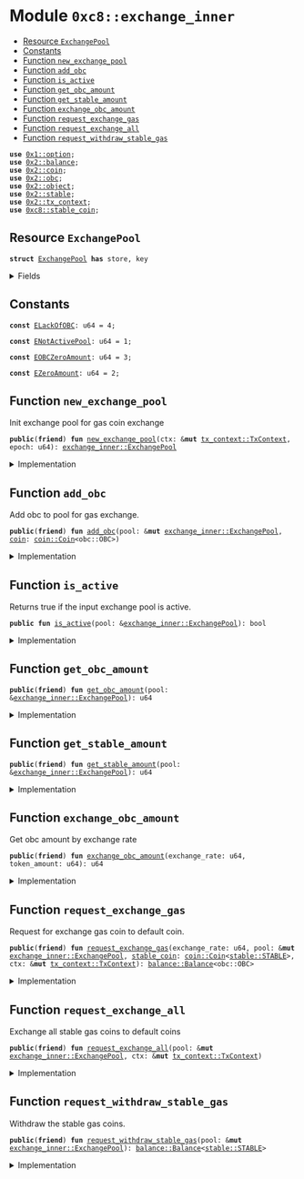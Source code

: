 
<a name="0xc8_exchange_inner"></a>

# Module `0xc8::exchange_inner`



-  [Resource `ExchangePool`](#0xc8_exchange_inner_ExchangePool)
-  [Constants](#@Constants_0)
-  [Function `new_exchange_pool`](#0xc8_exchange_inner_new_exchange_pool)
-  [Function `add_obc`](#0xc8_exchange_inner_add_obc)
-  [Function `is_active`](#0xc8_exchange_inner_is_active)
-  [Function `get_obc_amount`](#0xc8_exchange_inner_get_obc_amount)
-  [Function `get_stable_amount`](#0xc8_exchange_inner_get_stable_amount)
-  [Function `exchange_obc_amount`](#0xc8_exchange_inner_exchange_obc_amount)
-  [Function `request_exchange_gas`](#0xc8_exchange_inner_request_exchange_gas)
-  [Function `request_exchange_all`](#0xc8_exchange_inner_request_exchange_all)
-  [Function `request_withdraw_stable_gas`](#0xc8_exchange_inner_request_withdraw_stable_gas)


<pre><code><b>use</b> <a href="">0x1::option</a>;
<b>use</b> <a href="../../../.././build/Sui/docs/balance.md#0x2_balance">0x2::balance</a>;
<b>use</b> <a href="../../../.././build/Sui/docs/coin.md#0x2_coin">0x2::coin</a>;
<b>use</b> <a href="../../../.././build/Sui/docs/obc.md#0x2_obc">0x2::obc</a>;
<b>use</b> <a href="../../../.././build/Sui/docs/object.md#0x2_object">0x2::object</a>;
<b>use</b> <a href="../../../.././build/Sui/docs/stable.md#0x2_stable">0x2::stable</a>;
<b>use</b> <a href="../../../.././build/Sui/docs/tx_context.md#0x2_tx_context">0x2::tx_context</a>;
<b>use</b> <a href="stable_coin.md#0xc8_stable_coin">0xc8::stable_coin</a>;
</code></pre>



<a name="0xc8_exchange_inner_ExchangePool"></a>

## Resource `ExchangePool`



<pre><code><b>struct</b> <a href="exchange_inner.md#0xc8_exchange_inner_ExchangePool">ExchangePool</a> <b>has</b> store, key
</code></pre>



<details>
<summary>Fields</summary>


<dl>
<dt>
<code>id: <a href="../../../.././build/Sui/docs/object.md#0x2_object_UID">object::UID</a></code>
</dt>
<dd>

</dd>
<dt>
<code>activation_epoch: <a href="_Option">option::Option</a>&lt;u64&gt;</code>
</dt>
<dd>
 The epoch at which this pool became active.
 The value is <code>None</code> if the pool is pre-active and <code>Some(&lt;epoch_number&gt;)</code> if active or inactive.
</dd>
<dt>
<code>obc_balance: u64</code>
</dt>
<dd>
 The total number of SUI coins in this pool
</dd>
<dt>
<code>obc_pool: <a href="../../../.././build/Sui/docs/balance.md#0x2_balance_Balance">balance::Balance</a>&lt;obc::OBC&gt;</code>
</dt>
<dd>
 The epoch stake rewards will be added here at the end of each epoch.
</dd>
<dt>
<code>stable_token_balance: u64</code>
</dt>
<dd>
 Total number of pool stable coins issued by the pool.
</dd>
<dt>
<code>stable_pool: <a href="../../../.././build/Sui/docs/balance.md#0x2_balance_Balance">balance::Balance</a>&lt;<a href="../../../.././build/Sui/docs/stable.md#0x2_stable_STABLE">stable::STABLE</a>&gt;</code>
</dt>
<dd>
 The epoch stable gas coins
</dd>
</dl>


</details>

<a name="@Constants_0"></a>

## Constants


<a name="0xc8_exchange_inner_ELackOfOBC"></a>



<pre><code><b>const</b> <a href="exchange_inner.md#0xc8_exchange_inner_ELackOfOBC">ELackOfOBC</a>: u64 = 4;
</code></pre>



<a name="0xc8_exchange_inner_ENotActivePool"></a>



<pre><code><b>const</b> <a href="exchange_inner.md#0xc8_exchange_inner_ENotActivePool">ENotActivePool</a>: u64 = 1;
</code></pre>



<a name="0xc8_exchange_inner_EOBCZeroAmount"></a>



<pre><code><b>const</b> <a href="exchange_inner.md#0xc8_exchange_inner_EOBCZeroAmount">EOBCZeroAmount</a>: u64 = 3;
</code></pre>



<a name="0xc8_exchange_inner_EZeroAmount"></a>



<pre><code><b>const</b> <a href="exchange_inner.md#0xc8_exchange_inner_EZeroAmount">EZeroAmount</a>: u64 = 2;
</code></pre>



<a name="0xc8_exchange_inner_new_exchange_pool"></a>

## Function `new_exchange_pool`

Init exchange pool for gas coin exchange


<pre><code><b>public</b>(<b>friend</b>) <b>fun</b> <a href="exchange_inner.md#0xc8_exchange_inner_new_exchange_pool">new_exchange_pool</a>(ctx: &<b>mut</b> <a href="../../../.././build/Sui/docs/tx_context.md#0x2_tx_context_TxContext">tx_context::TxContext</a>, epoch: u64): <a href="exchange_inner.md#0xc8_exchange_inner_ExchangePool">exchange_inner::ExchangePool</a>
</code></pre>



<details>
<summary>Implementation</summary>


<pre><code><b>public</b>(<b>friend</b>) <b>fun</b> <a href="exchange_inner.md#0xc8_exchange_inner_new_exchange_pool">new_exchange_pool</a>(ctx: &<b>mut</b> TxContext, epoch: u64) : <a href="exchange_inner.md#0xc8_exchange_inner_ExchangePool">ExchangePool</a> {
    <a href="exchange_inner.md#0xc8_exchange_inner_ExchangePool">ExchangePool</a> {
        id: <a href="../../../.././build/Sui/docs/object.md#0x2_object_new">object::new</a>(ctx),
        activation_epoch: <a href="_some">option::some</a>(epoch),
        obc_balance: 0,
        obc_pool: <a href="../../../.././build/Sui/docs/balance.md#0x2_balance_zero">balance::zero</a>(),
        stable_token_balance: 0,
        stable_pool: <a href="../../../.././build/Sui/docs/balance.md#0x2_balance_zero">balance::zero</a>&lt;STABLE&gt;(),
    }
}
</code></pre>



</details>

<a name="0xc8_exchange_inner_add_obc"></a>

## Function `add_obc`

Add obc to pool for gas exchange.


<pre><code><b>public</b>(<b>friend</b>) <b>fun</b> <a href="exchange_inner.md#0xc8_exchange_inner_add_obc">add_obc</a>(pool: &<b>mut</b> <a href="exchange_inner.md#0xc8_exchange_inner_ExchangePool">exchange_inner::ExchangePool</a>, <a href="../../../.././build/Sui/docs/coin.md#0x2_coin">coin</a>: <a href="../../../.././build/Sui/docs/coin.md#0x2_coin_Coin">coin::Coin</a>&lt;obc::OBC&gt;)
</code></pre>



<details>
<summary>Implementation</summary>


<pre><code><b>public</b>(<b>friend</b>) <b>fun</b> <a href="exchange_inner.md#0xc8_exchange_inner_add_obc">add_obc</a>(pool: &<b>mut</b> <a href="exchange_inner.md#0xc8_exchange_inner_ExchangePool">ExchangePool</a>, <a href="../../../.././build/Sui/docs/coin.md#0x2_coin">coin</a>: Coin&lt;OBC&gt;) {
    <b>let</b> amount = <a href="../../../.././build/Sui/docs/coin.md#0x2_coin_value">coin::value</a>(&<a href="../../../.././build/Sui/docs/coin.md#0x2_coin">coin</a>);
    <b>assert</b>!( amount &gt; 0, <a href="exchange_inner.md#0xc8_exchange_inner_EZeroAmount">EZeroAmount</a>);
    pool.obc_balance = pool.obc_balance + amount;
    <b>let</b> <a href="../../../.././build/Sui/docs/balance.md#0x2_balance">balance</a> = <a href="../../../.././build/Sui/docs/coin.md#0x2_coin_into_balance">coin::into_balance</a>(<a href="../../../.././build/Sui/docs/coin.md#0x2_coin">coin</a>);
    <a href="../../../.././build/Sui/docs/balance.md#0x2_balance_join">balance::join</a>(&<b>mut</b> pool.obc_pool, <a href="../../../.././build/Sui/docs/balance.md#0x2_balance">balance</a>);
}
</code></pre>



</details>

<a name="0xc8_exchange_inner_is_active"></a>

## Function `is_active`

Returns true if the input exchange pool is active.


<pre><code><b>public</b> <b>fun</b> <a href="exchange_inner.md#0xc8_exchange_inner_is_active">is_active</a>(pool: &<a href="exchange_inner.md#0xc8_exchange_inner_ExchangePool">exchange_inner::ExchangePool</a>): bool
</code></pre>



<details>
<summary>Implementation</summary>


<pre><code><b>public</b> <b>fun</b> <a href="exchange_inner.md#0xc8_exchange_inner_is_active">is_active</a>(pool: &<a href="exchange_inner.md#0xc8_exchange_inner_ExchangePool">ExchangePool</a>): bool {
    <a href="_is_some">option::is_some</a>(&pool.activation_epoch)
}
</code></pre>



</details>

<a name="0xc8_exchange_inner_get_obc_amount"></a>

## Function `get_obc_amount`



<pre><code><b>public</b>(<b>friend</b>) <b>fun</b> <a href="exchange_inner.md#0xc8_exchange_inner_get_obc_amount">get_obc_amount</a>(pool: &<a href="exchange_inner.md#0xc8_exchange_inner_ExchangePool">exchange_inner::ExchangePool</a>): u64
</code></pre>



<details>
<summary>Implementation</summary>


<pre><code><b>public</b>(<b>friend</b>) <b>fun</b> <a href="exchange_inner.md#0xc8_exchange_inner_get_obc_amount">get_obc_amount</a>(pool: &<a href="exchange_inner.md#0xc8_exchange_inner_ExchangePool">ExchangePool</a>): u64 {
    pool.obc_balance
}
</code></pre>



</details>

<a name="0xc8_exchange_inner_get_stable_amount"></a>

## Function `get_stable_amount`



<pre><code><b>public</b>(<b>friend</b>) <b>fun</b> <a href="exchange_inner.md#0xc8_exchange_inner_get_stable_amount">get_stable_amount</a>(pool: &<a href="exchange_inner.md#0xc8_exchange_inner_ExchangePool">exchange_inner::ExchangePool</a>): u64
</code></pre>



<details>
<summary>Implementation</summary>


<pre><code><b>public</b>(<b>friend</b>) <b>fun</b> <a href="exchange_inner.md#0xc8_exchange_inner_get_stable_amount">get_stable_amount</a>(pool: &<a href="exchange_inner.md#0xc8_exchange_inner_ExchangePool">ExchangePool</a>): u64 {
    pool.stable_token_balance
}
</code></pre>



</details>

<a name="0xc8_exchange_inner_exchange_obc_amount"></a>

## Function `exchange_obc_amount`

Get obc amount by exchange rate


<pre><code><b>public</b>(<b>friend</b>) <b>fun</b> <a href="exchange_inner.md#0xc8_exchange_inner_exchange_obc_amount">exchange_obc_amount</a>(exchange_rate: u64, token_amount: u64): u64
</code></pre>



<details>
<summary>Implementation</summary>


<pre><code><b>public</b>(<b>friend</b>) <b>fun</b> <a href="exchange_inner.md#0xc8_exchange_inner_exchange_obc_amount">exchange_obc_amount</a>(exchange_rate: u64, token_amount: u64): u64 {
    <b>let</b> res = (token_amount <b>as</b> u128) / (exchange_rate <b>as</b> u128);
    (res <b>as</b> u64)
}
</code></pre>



</details>

<a name="0xc8_exchange_inner_request_exchange_gas"></a>

## Function `request_exchange_gas`

Request for exchange gas coin to default coin.


<pre><code><b>public</b>(<b>friend</b>) <b>fun</b> <a href="exchange_inner.md#0xc8_exchange_inner_request_exchange_gas">request_exchange_gas</a>(exchange_rate: u64, pool: &<b>mut</b> <a href="exchange_inner.md#0xc8_exchange_inner_ExchangePool">exchange_inner::ExchangePool</a>, <a href="stable_coin.md#0xc8_stable_coin">stable_coin</a>: <a href="../../../.././build/Sui/docs/coin.md#0x2_coin_Coin">coin::Coin</a>&lt;<a href="../../../.././build/Sui/docs/stable.md#0x2_stable_STABLE">stable::STABLE</a>&gt;, ctx: &<b>mut</b> <a href="../../../.././build/Sui/docs/tx_context.md#0x2_tx_context_TxContext">tx_context::TxContext</a>): <a href="../../../.././build/Sui/docs/balance.md#0x2_balance_Balance">balance::Balance</a>&lt;obc::OBC&gt;
</code></pre>



<details>
<summary>Implementation</summary>


<pre><code><b>public</b>(<b>friend</b>) <b>fun</b> <a href="exchange_inner.md#0xc8_exchange_inner_request_exchange_gas">request_exchange_gas</a>(
    exchange_rate: u64,
    pool: &<b>mut</b> <a href="exchange_inner.md#0xc8_exchange_inner_ExchangePool">ExchangePool</a>,
    <a href="stable_coin.md#0xc8_stable_coin">stable_coin</a>: Coin&lt;STABLE&gt;,
    ctx: &<b>mut</b> TxContext
): Balance&lt;OBC&gt; {
    <b>assert</b>!(<a href="../../../.././build/Sui/docs/coin.md#0x2_coin_value">coin::value</a>(&<a href="stable_coin.md#0xc8_stable_coin">stable_coin</a>) &gt; 0, <a href="exchange_inner.md#0xc8_exchange_inner_EZeroAmount">EZeroAmount</a>);
    <b>let</b> tok_balance = <a href="../../../.././build/Sui/docs/coin.md#0x2_coin_into_balance">coin::into_balance</a>(<a href="stable_coin.md#0xc8_stable_coin">stable_coin</a>);
    <b>let</b> stable_amount = <a href="../../../.././build/Sui/docs/balance.md#0x2_balance_value">balance::value</a>(&tok_balance);
    <b>let</b> obc_amount= <a href="exchange_inner.md#0xc8_exchange_inner_exchange_obc_amount">exchange_obc_amount</a>(exchange_rate, stable_amount);
    <b>assert</b>!(obc_amount &gt; 0, <a href="exchange_inner.md#0xc8_exchange_inner_EOBCZeroAmount">EOBCZeroAmount</a>);
    <b>assert</b>!(pool.obc_balance &gt; obc_amount, <a href="exchange_inner.md#0xc8_exchange_inner_ELackOfOBC">ELackOfOBC</a>);
    <a href="../../../.././build/Sui/docs/balance.md#0x2_balance_join">balance::join</a>(&<b>mut</b> pool.stable_pool, tok_balance);
    <b>let</b> result = <a href="../../../.././build/Sui/docs/coin.md#0x2_coin_take">coin::take</a>(&<b>mut</b> pool.obc_pool, obc_amount, ctx);
    pool.obc_balance = pool.obc_balance - obc_amount;
    pool.stable_token_balance = pool.stable_token_balance + stable_amount;
    <a href="../../../.././build/Sui/docs/coin.md#0x2_coin_into_balance">coin::into_balance</a>(result)
}
</code></pre>



</details>

<a name="0xc8_exchange_inner_request_exchange_all"></a>

## Function `request_exchange_all`

Exchange all stable gas coins to default coins


<pre><code><b>public</b>(<b>friend</b>) <b>fun</b> <a href="exchange_inner.md#0xc8_exchange_inner_request_exchange_all">request_exchange_all</a>(pool: &<b>mut</b> <a href="exchange_inner.md#0xc8_exchange_inner_ExchangePool">exchange_inner::ExchangePool</a>, ctx: &<b>mut</b> <a href="../../../.././build/Sui/docs/tx_context.md#0x2_tx_context_TxContext">tx_context::TxContext</a>)
</code></pre>



<details>
<summary>Implementation</summary>


<pre><code><b>public</b>(<b>friend</b>) <b>fun</b> <a href="exchange_inner.md#0xc8_exchange_inner_request_exchange_all">request_exchange_all</a>(
    pool: &<b>mut</b> <a href="exchange_inner.md#0xc8_exchange_inner_ExchangePool">ExchangePool</a>,
    ctx: &<b>mut</b> TxContext
) {
    <b>assert</b>!(<a href="exchange_inner.md#0xc8_exchange_inner_is_active">is_active</a>(pool), <a href="exchange_inner.md#0xc8_exchange_inner_ENotActivePool">ENotActivePool</a>);
    <b>if</b>(pool.stable_token_balance &gt; 0) {
        // call <a href="../../../.././build/Sui/docs/stable.md#0x2_stable">stable</a> swap interface
        // <b>let</b> <a href="obc.md#0xc8_obc">obc</a> = <a href="stable_coin.md#0xc8_stable_coin_request_swap_obc">stable_coin::request_swap_obc</a>&lt;CoinType&gt;(<a href="../../../.././build/Sui/docs/coin.md#0x2_coin_from_balance">coin::from_balance</a>&lt;CoinType&gt;(pool.stable_pool, ctx), ctx);
        <b>let</b> <a href="obc.md#0xc8_obc">obc</a> = <a href="stable_coin.md#0xc8_stable_coin_request_swap_obc">stable_coin::request_swap_obc</a>&lt;STABLE&gt;(<a href="stable_coin.md#0xc8_stable_coin_new_dummy">stable_coin::new_dummy</a>&lt;STABLE&gt;(), ctx);
        // store <a href="obc.md#0xc8_obc">obc</a> <b>to</b> exchange pool
        pool.obc_balance = pool.obc_balance + <a href="../../../.././build/Sui/docs/coin.md#0x2_coin_value">coin::value</a>(&<a href="obc.md#0xc8_obc">obc</a>);
        <a href="../../../.././build/Sui/docs/balance.md#0x2_balance_join">balance::join</a>(&<b>mut</b> pool.obc_pool, <a href="../../../.././build/Sui/docs/coin.md#0x2_coin_into_balance">coin::into_balance</a>(<a href="obc.md#0xc8_obc">obc</a>));
        pool.stable_token_balance = 0;
    }
}
</code></pre>



</details>

<a name="0xc8_exchange_inner_request_withdraw_stable_gas"></a>

## Function `request_withdraw_stable_gas`

Withdraw the stable gas coins.


<pre><code><b>public</b>(<b>friend</b>) <b>fun</b> <a href="exchange_inner.md#0xc8_exchange_inner_request_withdraw_stable_gas">request_withdraw_stable_gas</a>(pool: &<b>mut</b> <a href="exchange_inner.md#0xc8_exchange_inner_ExchangePool">exchange_inner::ExchangePool</a>): <a href="../../../.././build/Sui/docs/balance.md#0x2_balance_Balance">balance::Balance</a>&lt;<a href="../../../.././build/Sui/docs/stable.md#0x2_stable_STABLE">stable::STABLE</a>&gt;
</code></pre>



<details>
<summary>Implementation</summary>


<pre><code><b>public</b>(<b>friend</b>) <b>fun</b> <a href="exchange_inner.md#0xc8_exchange_inner_request_withdraw_stable_gas">request_withdraw_stable_gas</a>(
    pool: &<b>mut</b> <a href="exchange_inner.md#0xc8_exchange_inner_ExchangePool">ExchangePool</a>,
): Balance&lt;STABLE&gt; {
    pool.stable_token_balance = 0;
     <a href="../../../.././build/Sui/docs/balance.md#0x2_balance_withdraw_all">balance::withdraw_all</a>&lt;STABLE&gt;(&<b>mut</b> pool.stable_pool)
}
</code></pre>



</details>
